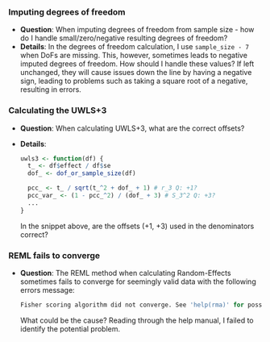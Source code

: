### Imputing degrees of freedom

- **Question**: When imputing degrees of freedom from sample size - how do I handle small/zero/negative resulting degrees of freedom?
- **Details**: In the degrees of freedom calculation, I use `sample_size - 7` when DoFs are missing. This, however, sometimes leads to negative imputed degrees of freedom. How should I handle these values? If left unchanged, they will cause issues down the line by having a negative sign, leading to problems such as taking a square root of a negative, resulting in errors.

### Calculating the UWLS+3

- **Question**: When calculating UWLS+3, what are the correct offsets?
- **Details**:

  ```R
  uwls3 <- function(df) {
    t_ <- df$effect / df$se
    dof_ <- dof_or_sample_size(df)

    pcc_ <- t_ / sqrt(t_^2 + dof_ + 1) # r_3 Q: +1?
    pcc_var_ <- (1 - pcc_^2) / (dof_ + 3) # S_3^2 Q: +3?
    ...
  }
  ```

  In the snippet above, are the offsets (+1, +3) used in the denominators correct?

### REML fails to converge

- **Question**: The REML method when calculating Random-Effects sometimes fails to converge for seemingly valid data with the following errors message:

  ```R
  Fisher scoring algorithm did not converge. See 'help(rma)' for possible remedies.
  ```

  What could be the cause? Reading through the help manual, I failed to identify the potential problem.
